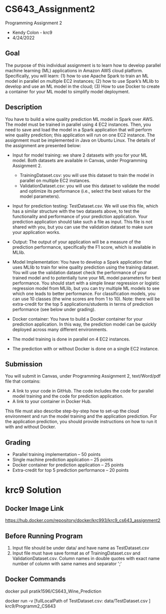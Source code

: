# CS643_Assignment2
Programming Assignment 2
- Kendy Colon - krc9
- 4/24/2022

## Goal
The purpose of this individual assignment is to learn how to develop parallel machine learning (ML)
applications in Amazon AWS cloud platform. Specifically, you will learn: (1) how to use Apache Spark to
train an ML model in parallel on multiple EC2 instances; (2) how to use Spark’s MLlib to develop and use
an ML model in the cloud; (3) How to use Docker to create a container for your ML model to simplify
model deployment.

## Description
 You have to build a wine quality prediction ML model in Spark over AWS. The model must
be trained in parallel using 4 EC2 instances. Then, you need to save and load the model in a Spark
application that will perform wine quality prediction; this application will run on one EC2 instance. The
assignment must be implemented in Java on Ubuntu Linux. The details of the assignment are presented
below:

- Input for model training: we share 2 datasets with you for your ML model. Both datasets are
available in Canvas, under Programming Assignment 2.
  - TrainingDataset.csv: you will use this dataset to train the model in parallel on multiple EC2
instances.
  - ValidationDataset.csv: you will use this dataset to validate the model and optimize its
performance (i.e., select the best values for the model parameters).
- Input for prediction testing: TestDataset.csv. We will use this file, which has a similar structure
with the two datasets above, to test the functionality and performance of your prediction
application. Your prediction application should take such a file as input. This file is not shared with
you, but you can use the validation dataset to make sure your application works.

- Output: The output of your application will be a measure of the prediction performance, specifically
the F1 score, which is available in MLlib.

- Model Implementation: You have to develop a Spark application that uses MLlib to train for wine
quality prediction using the training dataset. You will use the validation dataset check the
performance of your trained model and to potentially tune your ML model parameters for best
performance. You should start with a simple linear regression or logistic regression model from
MLlib, but you can try multiple ML models to see which one leads to better performance. For
classification models, you can use 10 classes (the wine scores are from 1 to 10). Note: there will be
extra-credit for the top 5 applications/students in terms of prediction performance (see below under
grading).

- Docker container: You have to build a Docker container for your prediction application. In this
way, the prediction model can be quickly deployed across many different environments.
- The model training is done in parallel on 4 EC2 instances.
- The prediction with or without Docker is done on a single EC2 instance.

## Submission
 You will submit in Canvas, under Programming Assignment 2, text/Word/pdf file that
contains:
  - A link to your code in GitHub. The code includes the code for parallel model training and the code
for prediction application.
  - A link to your container in Docker Hub. 


This file must also describe step-by-step how to set-up the cloud environment and run the model training
and the application prediction. For the application prediction, you should provide instructions on how to
run it with and without Docker. 

## Grading
- Parallel training implementation – 50 points
- Single machine prediction application – 25 points
- Docker container for prediction application – 25 points
- Extra-credit for top 5 prediction performance – 20 points


# krc9 Solution

## Docker Image Link

https://hub.docker.com/repository/docker/krc993/krc9_cs643_assignment2

## Before Running Program
1) Input file should be under data/ and have name as TestDataset.csv
2) Input file must have save format as of TrainingDataset.csv and ValidationDataset.csv. Column names in double quotes with exact name number of column with same names and separator ';'

## Docker Commands

docker pull pratik1596/CS643_Wine_Prediction

docker run -v [fullLocalPath of TestDataset.csv: data/TestDataset.csv ] krc9/Programm2_CS643

